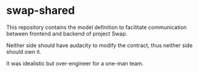 # swap-shared

This repository contains the model definition to facilitate communication between frontend and backend of project Swap.

Neither side should have audacity to modify the contract, thus neither side should own it.

It was idealistic but over-engineer for a one-man team.
